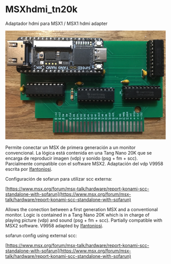 # MSXhdmi_tn20k
Adaptador hdmi para MSX1 / MSX1 hdmi adapter

![Pantallazo](/pantallazo.jpg)

Permite conectar un MSX de primera generación a un monitor convencional. La lógica está contenida en una Tang Nano 20K que se encarga de reproducir imagen (vdp) y sonido (psg + fm + scc). Parcialmente compatible con el software MSX2. Adaptación del vdp V9958 escrita por [lfantoniosi](https://github.com/lfantoniosi).

Configuración de sofarun para utilizar scc externa:

[https://www.msx.org/forum/msx-talk/hardware/report-konami-scc-standalone-with-sofarun](https://www.msx.org/forum/msx-talk/hardware/report-konami-scc-standalone-with-sofarun)

Allows the conection between a first generation MSX and a conventional monitor. Logic is contained in a Tang Nano 20K which is in charge of playing picture (vdp) and sound (psg + fm + scc). Partially compatible with MSX2 software. V9958 adapted by [lfantoniosi](https://github.com/lfantoniosi).

sofarun config using external scc:

[https://www.msx.org/forum/msx-talk/hardware/report-konami-scc-standalone-with-sofarun](https://www.msx.org/forum/msx-talk/hardware/report-konami-scc-standalone-with-sofarun)